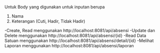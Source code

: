 Untuk Body yang digunakan untuk inputan berupa
1. Nama
2. Keterangan (Cuti, Hadir, Tidak Hadir)

-Create, Read menggunakan http://localhost:8081/api/absensi
-Update dan Delete menggunakan http://localhost:8081/api/absensi/{id}
-Read Data Satuan menggunakan http://localhost:8081/api/absensi/detail/{id}
-Melihat Laporan menggunakan http://localhost:8081/api/absensi/laporan
